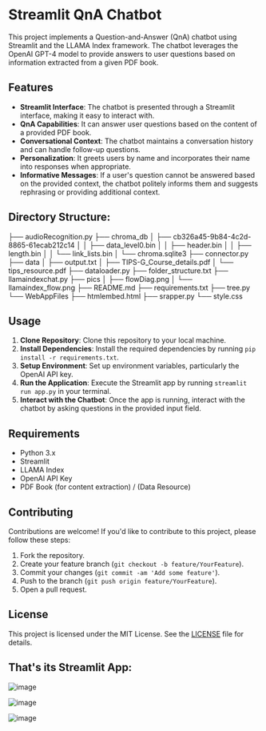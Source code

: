 # Streamlit QnA Chatbot

This project implements a Question-and-Answer (QnA) chatbot using Streamlit and the LLAMA Index framework. The chatbot leverages the OpenAI GPT-4 model to provide answers to user questions based on information extracted from a given PDF book.

## Features

- **Streamlit Interface**: The chatbot is presented through a Streamlit interface, making it easy to interact with.
- **QnA Capabilities**: It can answer user questions based on the content of a provided PDF book.
- **Conversational Context**: The chatbot maintains a conversation history and can handle follow-up questions.
- **Personalization**: It greets users by name and incorporates their name into responses when appropriate.
- **Informative Messages**: If a user's question cannot be answered based on the provided context, the chatbot politely informs them and suggests rephrasing or providing additional context.


## Directory Structure:

├── audioRecognition.py
├── chroma_db
│   ├── cb326a45-9b84-4c2d-8865-61ecab212c14
│   │   ├── data_level0.bin
│   │   ├── header.bin
│   │   ├── length.bin
│   │   └── link_lists.bin
│   └── chroma.sqlite3
├── connector.py
├── data
│   ├── output.txt
│   ├── TIPS-G_Course_details.pdf
│   └── tips_resource.pdf
├── dataloader.py
├── folder_structure.txt
├── llamaindexchat.py
├── pics
│   ├── flowDiag.png
│   └── llamaindex_flow.png
├── README.md
├── requirements.txt
├── tree.py
└── WebAppFiles
    ├── htmlembed.html
    ├── srapper.py
    └── style.css


## Usage

1. **Clone Repository**: Clone this repository to your local machine.
2. **Install Dependencies**: Install the required dependencies by running `pip install -r requirements.txt`.
3. **Setup Environment**: Set up environment variables, particularly the OpenAI API key.
4. **Run the Application**: Execute the Streamlit app by running `streamlit run app.py` in your terminal.
5. **Interact with the Chatbot**: Once the app is running, interact with the chatbot by asking questions in the provided input field.




## Requirements

- Python 3.x
- Streamlit
- LLAMA Index
- OpenAI API Key
- PDF Book (for content extraction) / (Data Resource)

## Contributing

Contributions are welcome! If you'd like to contribute to this project, please follow these steps:

1. Fork the repository.
2. Create your feature branch (`git checkout -b feature/YourFeature`).
3. Commit your changes (`git commit -am 'Add some feature'`).
4. Push to the branch (`git push origin feature/YourFeature`).
5. Open a pull request.

## License

This project is licensed under the MIT License. See the [LICENSE](LICENSE) file for details.


## That's its Streamlit App:

![image](https://github.com/tushark01/TIPSG_Chatter/assets/70583158/5567677c-dd8d-4062-b507-804f97a00966)

![image](https://github.com/tushark01/TIPSG_Chatter/assets/70583158/fb7ffc6d-c1ea-4a36-a006-2c7e1b1bf2d3)

![image](https://github.com/tushark01/TIPSG_Chatter/assets/70583158/c2d88721-acbf-43a3-afc7-3621b4065ec6)





